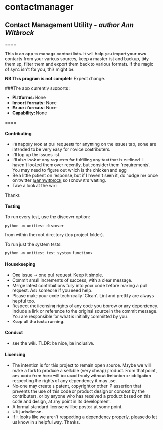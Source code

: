 # contactmanager

## Contact Management Utility     -    *author Ann Witbrock*
====

This is an app to manage contact lists.
It will help you import your own contacts from your various sources, keep a master list and backup, tidy them up, filter them and export them back to various formats.
If the magic of sync isn't for you, this might be.

**NB This program is not complete**
Expect change.

###The app currently supports :
- **Platforms:** None
- **Import formats:** None
- **Export formats:** None
- **Capability:** None

====
#### Contributing
- I'll happily look at pull requests for anything on the issues tab, some are intended to be very easy for novice contributers.
- I'll top up the issues list.
- I'll also look at any requests for fulfilling any test that is outlined. I haven't looked them over recently, but consider them 'requirements'. You may need to figure out which is the chicken and egg.
- Be a little patient on response, but if I haven't seen it, do nudge me once on twitter [@annwitbrock](https://twitter.com/annwitbrock) so I know it's waiting.
- Take a look at the wiki

Thanks

#### Testing
To run every test, use the discover option:
```
python -m unittest discover
```
from within the root directory (top project folder).

To run just the system tests:
```
python -m unittest test_system_functions
```

#### Housekeeping
- One issue -> one pull request. Keep it simple.
- Commit small increments of success, with a clear message.
- Merge latest contributions fully into your code before making a pull request. Ask someone if you need help.
- Please make your code technically 'Clean'. Lint and prettify are always helpful too.
- Respect the licensing rights of any code you borrow or any dependency. Include a link or reference to the original source in the commit message. You are responsible for what is initially committed by you.
- Keep all the tests running.

#### Conduct
 - see the wiki. TLDR: be nice, be inclusive.

#### Licencing
- The intention is for this project to remain open source. Maybe we will make a fork to produce a sellable (very cheap) product. From that point, any code from here will be used freely without limitation or obligation - respecting the rights of any dependency it may use.
- No-one may create a patent, copyright or other IP assertion that prevents the use of this code or product design or concept by the contributers, or by anyone who has received a product based on this code and design, at any point in its development.
- A formal standard license will be posted at some point.
- UK jurisdiction.
- If it looks like we aren't respecting a dependency properly, please do let us know in a helpful way. Thanks.


